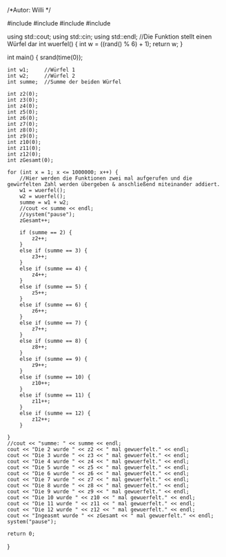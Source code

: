 /*Autor: Willi
*/

#include <cstdlib>
#include <iostream>
#include <random>
#include <ctime>

using std::cout;
using std::cin;
using std::endl;
//Die Funktion stellt einen Würfel dar
int wuerfel() {	
	int w = ((rand() % 6) + 1);
	return w;
}

int main() {
	srand(time(0));

	int w1;		//Würfel 1
	int w2;		//Würfel 2
	int summe;	//Summe der beiden Würfel

	int z2(0);
	int z3(0);
	int z4(0);
	int z5(0);
	int z6(0);
	int z7(0);
	int z8(0);
	int z9(0);
	int z10(0);
	int z11(0);
	int z12(0);
	int zGesamt(0);

	for (int x = 1; x <= 1000000; x++) {
		//Hier werden die Funktionen zwei mal aufgerufen und die gewürfelten Zahl werden übergeben & anschließend miteinander addiert.
		w1 = wuerfel();
		w2 = wuerfel();
		summe = w1 + w2;
		//cout << summe << endl;
		//system("pause");
		zGesamt++;
		
		if (summe == 2) {
			z2++;
		}
		else if (summe == 3) {
			z3++;
		}
		else if (summe == 4) {
			z4++;
		}
		else if (summe == 5) {
			z5++;
		}
		else if (summe == 6) {
			z6++;
		}
		else if (summe == 7) {
			z7++;
		}
		else if (summe == 8) {
			z8++;
		}
		else if (summe == 9) {
			z9++;
		}
		else if (summe == 10) {
			z10++;
		}
		else if (summe == 11) {
			z11++;
		}
		else if (summe == 12) {
			z12++;
		}
		
	}
	//cout << "summe: " << summe << endl;
	cout << "Die 2 wurde " << z2 << " mal gewuerfelt." << endl;
	cout << "Die 3 wurde " << z3 << " mal gewuerfelt." << endl;
	cout << "Die 4 wurde " << z4 << " mal gewuerfelt." << endl;
	cout << "Die 5 wurde " << z5 << " mal gewuerfelt." << endl;
	cout << "Die 6 wurde " << z6 << " mal gewuerfelt." << endl;
	cout << "Die 7 wurde " << z7 << " mal gewuerfelt." << endl;
	cout << "Die 8 wurde " << z8 << " mal gewuerfelt." << endl;
	cout << "Die 9 wurde " << z9 << " mal gewuerfelt." << endl;
	cout << "Die 10 wurde " << z10 << " mal gewuerfelt." << endl;
	cout << "Die 11 wurde " << z11 << " mal gewuerfelt." << endl;
	cout << "Die 12 wurde " << z12 << " mal gewuerfelt." << endl;
	cout << "Ingeasmt wurde " << zGesamt << " mal gewuerfelt." << endl;
	system("pause");
	
	return 0;
}
